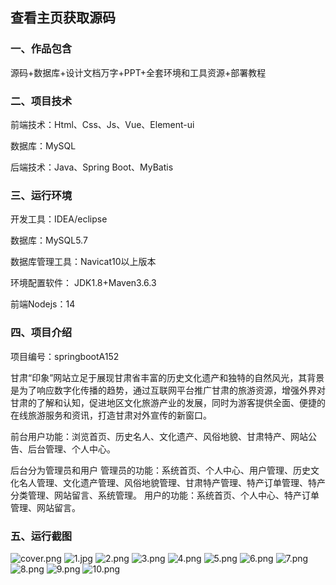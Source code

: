  
## 查看主页获取源码


### 一、作品包含

源码+数据库+设计文档万字+PPT+全套环境和工具资源+部署教程

### 二、项目技术

前端技术：Html、Css、Js、Vue、Element-ui

数据库：MySQL

后端技术：Java、Spring Boot、MyBatis

  

### 三、运行环境

开发工具：IDEA/eclipse

数据库：MySQL5.7

数据库管理工具：Navicat10以上版本

环境配置软件： JDK1.8+Maven3.6.3

前端Nodejs：14


### 四、项目介绍
项目编号：springbootA152

甘肃“印象”网站立足于展现甘肃省丰富的历史文化遗产和独特的自然风光，其背景是为了响应数字化传播的趋势，通过互联网平台推广甘肃的旅游资源，增强外界对甘肃的了解和认知，促进地区文化旅游产业的发展，同时为游客提供全面、便捷的在线旅游服务和资讯，打造甘肃对外宣传的新窗口。

前台用户功能：浏览首页、历史名人、文化遗产、风俗地貌、甘肃特产、网站公告、后台管理、个人中心。

后台分为管理员和用户
管理员的功能：系统首页、个人中心、用户管理、历史文化名人管理、文化遗产管理、风俗地貌管理、甘肃特产管理、特产订单管理、特产分类管理、网站留言、系统管理。
用户的功能：系统首页、个人中心、特产订单管理、网站留言。

### 五、运行截图

![cover.png](./cover.png)
![1.jpg](./1.jpg)
![2.png](./2.png)
![3.png](./3.png)
![4.png](./4.png)
![5.png](./5.png)
![6.png](./6.png)
![7.png](./7.png)
![8.png](./8.png)
![9.png](./9.png)
![10.png](./10.png)




  
